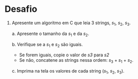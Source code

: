 # Desafio

1. Apresente um algoritmo em C que leia 3 strings, $s_{1}$, $s_{2}$, $s_{3}$.

    a. Apresente o tamanho da $s_{1}$ e da $s_{2}$.

    b. Verifique se a $s_{1}$ e $s_{2}$ são iguais.

    - Se forem iguais, copie o valor de _s3_ para _s2_
    - Se não, concatene as strings nessa ordem: $s_{3}$ + $s_{1}$ + $s_{2}$.

    c. Imprima na tela os valores de cada string ($s_{1}$, $s_{2}$, $s_{3}$).
